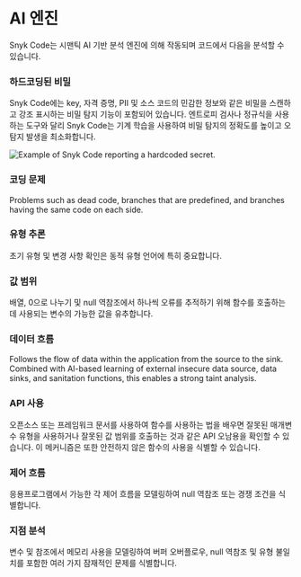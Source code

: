 # AI 엔진

Snyk Code는 시맨틱 AI 기반 분석 엔진에 의해 작동되며 코드에서 다음을 분석할 수 있습니다.

### 하드코딩된 비밀

Snyk Code에는 key, 자격 증명, PII 및 소스 코드의 민감한 정보와 같은 비밀을 스캔하고 강조 표시하는 비밀 탐지 기능이 포함되어 있습니다. 엔트로피 검사나 정규식을 사용하는 도구와 달리 Snyk Code는 기계 학습을 사용하여 비밀 탐지의 정확도를 높이고 오탐지 발생을 최소화합니다.

![Example of Snyk Code reporting a hardcoded secret.](../../../.gitbook/assets/image5.png)

### 코딩 문제

Problems such as dead code, branches that are predefined, and branches having the same code on each side.

### 유형 추론

초기 유형 및 변경 사항 확인은 동적 유형 언어에 특히 중요합니다.

### 값 범위

배열, 0으로 나누기 및 null 역참조에서 하나씩 오류를 추적하기 위해 함수를 호출하는 데 사용되는 변수의 가능한 값을 유추합니다.

### 데이터 흐름

Follows the flow of data within the application from the source to the sink. Combined with AI-based learning of external insecure data source, data sinks, and sanitation functions, this enables a strong taint analysis.

### **API** 사용

오픈소스 또는 프레임워크 문서를 사용하여 함수를 사용하는 법을 배우면 잘못된 매개변수 유형을 사용하거나 잘못된 값 범위를 호출하는 것과 같은 API 오남용을 확인할 수 있습니다. 이 메커니즘은 또한 안전하지 않은 함수의 사용을 식별할 수 있습니다.

### 제어 흐름

응용프로그램에서 가능한 각 제어 흐름을 모델링하여 null 역참조 또는 경쟁 조건을 식별합니다.

### 지점 분석

변수 및 참조에서 메모리 사용을 모델링하여 버퍼 오버플로우, null 역참조 및 유형 불일치를 포함한 여러 가지 잠재적인 문제를 식별합니다.
